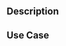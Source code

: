 <!--
Hi there and thank you for your feature request! 🆕🆕🆕

If you want to report a bug, use this link instead:
  https://github.com/react-native-device-info/react-native-device-info/issues/new

-->

## Description

<!-- What would you like to see implemented? How? -->

## Use Case

<!-- Describe a scenario where this feature could come handy -->
